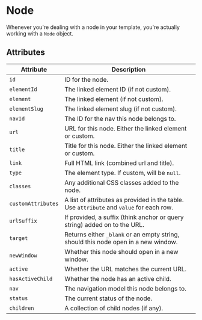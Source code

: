 # Node

Whenever you're dealing with a node in your template, you're actually working with a `Node` object.

## Attributes

Attribute | Description
--- | ---
`id` | ID for the node.
`elementId` | The linked element ID (if not custom).
`element` | The linked element (if not custom).
`elementSlug` | The linked element slug (if not custom).
`navId` | The ID for the nav this node belongs to.
`url` | URL for this node. Either the linked element or custom.
`title` | Title for this node. Either the linked element or custom.
`link` | Full HTML link (combined url and title).
`type` | The element type. If custom, will be `null`.
`classes` | Any additional CSS classes added to the node.
`customAttributes` | A list of attributes as provided in the table. Use `attribute` and `value` for each row.
`urlSuffix` | If provided, a suffix (think anchor or query string) added on to the URL.
`target` | Returns either `_blank` or an empty string, should this node open in a new window.
`newWindow` | Whether this node should open in a new window.
`active` | Whether the URL matches the current URL.
`hasActiveChild` | Whether the node has an active child.
`nav` | The navigation model this node belongs to.
`status` | The current status of the node.
`children ` | A collection of child nodes (if any).
